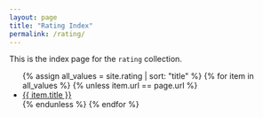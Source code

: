 ```yaml
---
layout: page
title: "Rating Index"
permalink: /rating/
---
```


This is the index page for the `rating` collection.

<ul>
    {% assign all_values = site.rating | sort: "title" %}
    {% for item in all_values %}
        {% unless item.url == page.url %}
            <li><a href="{{ item.url }}">{{ item.title }}</a></li>
        {% endunless %}
    {% endfor %}
</ul>

